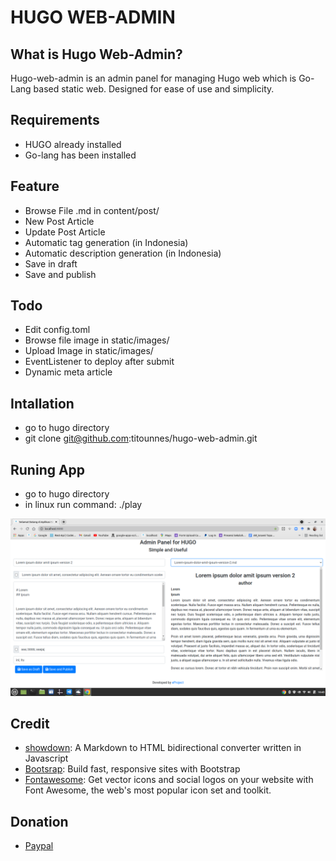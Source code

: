 # HUGO WEB-ADMIN

## What is Hugo Web-Admin?

Hugo-web-admin is an admin panel for managing Hugo web which is Go-Lang based static web. Designed for ease of use and simplicity.

## Requirements

- HUGO already installed
- Go-lang has been installed

## Feature
- Browse File .md in content/post/
- New Post Article
- Update Post Article
- Automatic tag generation (in Indonesia) 
- Automatic description generation (in Indonesia) 
- Save in draft
- Save and publish

## Todo
- Edit config.toml
- Browse file image in static/images/
- Upload Image in static/images/
- EventListener to deploy after submit
- Dynamic meta article  

## Intallation
- go to hugo directory
- git clone git@github.com:titounnes/hugo-web-admin.git

## Runing App
- go to hugo directory
- in linux run command: ./play 

![prev](https://github.com/titounnes/hugo-web-admin/blob/main/static/images/preview.png)

## Credit
- [showdown](http://showdownjs.com/): A Markdown to HTML bidirectional converter written in Javascript
- [Bootsrap](https://getbootstrap.com/): Build fast, responsive sites with Bootstrap
- [Fontawesome](https://fontawesome.com/): Get vector icons and social logos on your website with Font Awesome, the web's most popular icon set and toolkit.

## Donation
- [Paypal](https://www.paypal.com/paypalme/harjito)